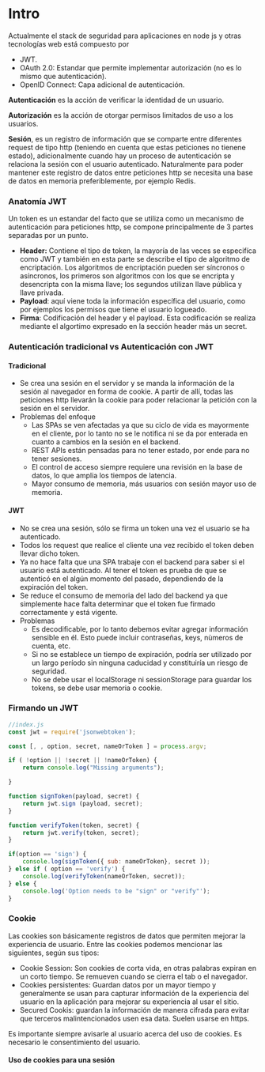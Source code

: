 # Intro

Actualmente el stack de seguridad para aplicaciones en node js y otras tecnologías web está compuesto por

* JWT.
* OAuth 2.0: Estandar que permite implementar autorización \(no es lo mismo que autenticación\).
* OpenID Connect: Capa adicional de autenticación.

**Autenticación** es la acción de verificar la identidad de un usuario.

**Autorización** es la acción de otorgar permisos limitados de uso a los usuarios.

**Sesión**, es un registro de información que se comparte entre diferentes request de tipo http \(teniendo en cuenta que estas peticiones no tienene estado\), adicionalmente cuando hay un proceso de autenticación se relaciona la sesión con el usuario autenticado. Naturalmente para poder mantener este registro de datos entre peticiones http se necesita una base de datos en memoria preferiblemente, por ejemplo Redis.

### Anatomía JWT

Un token es un estandar del facto que se utiliza como un mecanismo de autenticación para peticiones http, se compone principalmente de 3 partes separadas por un punto.

* **Header:** Contiene el tipo de token, la mayoría de las veces se especifíca como JWT y también en esta parte se describe el tipo de algoritmo de encriptación. Los algoritmos de encriptación pueden ser síncronos o asíncronos, los primeros son algoritmos con los que se encripta y desencripta con la misma llave; los segundos utilizan llave pública y llave privada.
* **Payload**: aquí viene toda la información específica del usuario, como por ejemplos los permisos que tiene el usuario logueado.
* **Firma**: Codificación del header y el payload. Esta codificación se realiza mediante el algortimo expresado en la sección header más un secret.

### Autenticación tradicional vs Autenticación con JWT

#### Tradicional

* Se crea una sesión en el servidor y se manda la información de la sesión al navegador en forma de cookie. A partir de allí, todas las peticiones http llevarán la cookie para poder relacionar la petición con la sesión en el servidor.
* Problemas del enfoque
  * Las SPAs se ven afectadas ya que su ciclo de vida es mayormente en el cliente, por lo tanto no se le notifica ni se da por enterada en cuanto a cambios en la sesión en el backend.
  * REST APIs están pensadas para no tener estado, por ende para no tener sesiones.
  * El control de acceso siempre requiere una revisión en la base de datos, lo que amplia los tiempos de latencia.
  * Mayor consumo de memoria, más usuarios con sesión mayor uso de memoria.

#### JWT

* No se crea una sesión, sólo se firma un token una vez el usuario se ha autenticado.
* Todos los request que realice el cliente una vez recibido el token deben llevar dicho token.
* Ya no hace falta que una SPA trabaje con el backend para saber si el usuario está autenticado. Al tener el token es prueba de que se autenticó en el algún momento del pasado, dependiendo de la expiración del token.
* Se reduce el consumo de memoria del lado del backend ya que simplemente hace falta determinar que el token fue firmado correctamente y está vigente.
* Problemas
  * Es decodificable, por lo tanto debemos evitar agregar información sensible en él. Esto puede incluir contraseñas, keys, nùmeros de cuenta, etc.
  * Si no se establece un tiempo de expiración, podría ser utilizado por un largo período sin ninguna caducidad y constituiría un riesgo de seguridad.
  * No se debe usar el localStorage ni sessionStorage para guardar los tokens, se debe usar memoria o cookie.

### Firmando un JWT

```javascript
//index.js
const jwt = require('jsonwebtoken');

const [, , option, secret, nameOrToken ] = process.argv;

if ( !option || !secret || !nameOrToken) {
    return console.log("Missing arguments");

}

function signToken(payload, secret) {
    return jwt.sign (payload, secret);
}

function verifyToken(token, secret) {
    return jwt.verify(token, secret);
}

if(option == 'sign') {
    console.log(signToken({ sub: nameOrToken}, secret ));
} else if ( option == 'verify') {
    console.log(verifyToken(nameOrToken, secret));
} else {
    console.log('Option needs to be "sign" or "verify"');
} 
```

### Cookie

Las cookies son básicamente registros de datos que permiten mejorar la experiencia de usuario. Entre las cookies podemos mencionar las siguientes, según sus tipos:

* Cookie Session: Son cookies de corta vida, en otras palabras expiran en un corto tiempo. Se remueven cuando se cierra el tab o el navegador.
* Cookies persistentes: Guardan datos por un mayor tiempo y generalmente se usan para capturar información de la experiencia del usuario en la aplicación para mejorar su experiencia al usar el sitio.
* Secured Cookis: guardan la información de manera cifrada para evitar que terceros malintencionados usen esa data. Suelen usarse en https.

Es importante siempre avisarle al usuario acerca del uso de cookies. Es necesario le consentimiento del usuario.

#### Uso de cookies para una sesión

